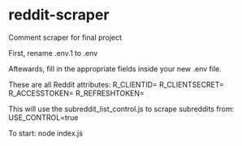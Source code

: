 # reddit-scraper
Comment scraper for final project

First, rename .env.1 to .env

Aftewards, fill in the appropriate fields inside your new .env file.

These are all Reddit attributes:
R_CLIENTID=
R_CLIENTSECRET=
R_ACCESSTOKEN=
R_REFRESHTOKEN=

This will use the subreddit_list_control.js to scrape subreddits from:
USE_CONTROL=true

To start: node index.js

